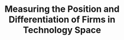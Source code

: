 ---
citation: Arts, Sam, Cassiman, Bruno, & Hou, Jianan. (2023). Measuring the Position
  and Differentiation of Firms in Technology Space [Data set]. Zenodo. https://doi.org/10.5281/zenodo.5172146
code: https://github.com/JiananHou429/measuring-the-position-of-firms-in-technology-space
contributors:
- Sam Arts
- Bruno Cassiman
- Jianan Hou
cost: none
description: Although the rate of invention by firms and the effect on firm performance
  have been central themes in economics and strategy, the position and differentiation
  of invention by firms have received less attention. We develop a method to characterize
  a firm’s technology portfolio based on the semantic content of patents that allows
  us to map a firm’s unique spatial position relative to every other firm in technology
  space and to measure the overall differentiation of a firm’s technology portfolio.
  Using a large panel of U.S. public firms from 1980 to 2015, we illustrate that technology
  differentiation has a strong positive correlation with firm performance, particularly
  in research and development-intensive industries and industries with strong product
  market rivalry. We also show that technology differentiation is associated with
  subsequent differentiation from competitors in the product market and a reduction
  in outgoing technology spillovers to other firms. We provide open access to code
  and data to characterize the technology portfolio of firms and to measure the technological
  position and differentiation of U.S. public firms.
doi: https://doi.org/10.5281/zenodo.5172145
last_edit: Sun, 17 Dec 2023 03:04:54 GMT
location: https://zenodo.org/record/5172146
open_access: 'FALSE'
related_publications: Arts S, Cassiman B, Hou J. (2023). Position and Differentiation
  of Firms in Technology Space. Forthcoming Management Science. https://doi.org/10.1287/mnsc.2023.00282
shortname: firm_differentiation
tags:
- differentiation
- semantic analysis
- competition
terms_of_use: Creative Commons Attribution Non Commercial 1.0 Generic
timeframe: 1980-2015
title: Measuring the Position and Differentiation of Firms in Technology Space
uuid: 1983b9ee-f07a-479d-987d-839e7dfa45c0
versioning: 'FALSE'
---